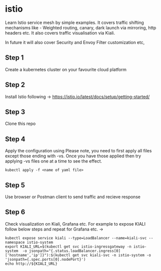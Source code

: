 # istio
Learn Istio service mesh by simple examples.
It covers traffic shifting mechanisms like - Weighted routing, canary, dark launch via mirroring, http headers etc.
It also covers traffic visualisation via Kiali. 

In future it will also cover Security and Envoy Filter customization etc, 

## Step 1
Create a kubernetes cluster on your favourite cloud platform

## Step 2
Install Istio following -> https://istio.io/latest/docs/setup/getting-started/

## Step 3
Clone this repo

## Step 4
Apply the configuration using 
Please note, you need to first apply all files except those ending with -vs.
Once you have those applied then try applying -vs files one at a time to see the effect.
```
kubectl apply -f <name of yaml file>
```
## Step 5
Use browser or Postman client to send traffic and recieve response

## Step 6
Check visualization on Kiali, Grafana etc.
For example to expose KIALI follow below steps and repeat for Grafana etc. ->
```
kubectl expose service kiali --type=LoadBalancer --name=kiali-svc --namespace istio-system
export KIALI_URL=$(kubectl get svc istio-ingressgateway -n istio-system  -o jsonpath="{.status.loadBalancer.ingress[0]['hostname','ip']}"):$(kubectl get svc kiali-svc -n istio-system -o 'jsonpath={.spec.ports[0].nodePort}')
echo http://${KIALI_URL}
```

